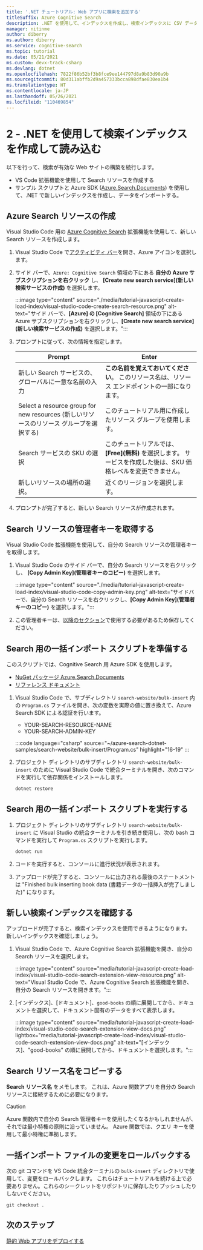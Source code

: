 ```yaml
---
title: '.NET チュートリアル: Web アプリに検索を追加する'
titleSuffix: Azure Cognitive Search
description: .NET を使用して、インデックスを作成し、検索インデックスに CSV データをインポートします。
manager: nitinme
author: diberry
ms.author: diberry
ms.service: cognitive-search
ms.topic: tutorial
ms.date: 05/21/2021
ms.custom: devx-track-csharp
ms.devlang: dotnet
ms.openlocfilehash: 7822f86b52bf3b8fce9ee144797d8a9b83d90a9b
ms.sourcegitcommit: 80d311abffb2d9a457333bcca898dfae830ea1b4
ms.translationtype: HT
ms.contentlocale: ja-JP
ms.lasthandoff: 05/26/2021
ms.locfileid: "110469854"
---
```

# <a name="2---create-and-load-search-index-with-net"></a>2 - .NET を使用して検索インデックスを作成して読み込む

以下を行って、検索が有効な Web サイトの構築を続行します。
* VS Code 拡張機能を使用して Search リソースを作成する
* サンプル スクリプトと Azure SDK ([Azure.Search.Documents](https://www.nuget.org/packages/Azure.Search.Documents/)) を使用して、.NET で新しいインデックスを作成し、データをインポートする。

## <a name="create-an-azure-search-resource"></a>Azure Search リソースの作成 

Visual Studio Code 用の [Azure Cognitive Search](https://marketplace.visualstudio.com/items?itemName=ms-azuretools.vscode-azurecognitivesearch) 拡張機能を使用して、新しい Search リソースを作成します。

1. Visual Studio Code で[アクティビティ バー](https://code.visualstudio.com/docs/getstarted/userinterface)を開き、Azure アイコンを選択します。 

1. サイド バーで、`Azure: Cognitive Search` 領域の下にある **自分の Azure サブスクリプションを右クリック** し、 **[Create new search service]\(新しい検索サービスの作成\)** を選択します。

    :::image type="content" source="./media/tutorial-javascript-create-load-index/visual-studio-code-create-search-resource.png" alt-text="サイド バーで、**[Azure] の [Cognitive Search]** 領域の下にある Azure サブスクリプションを右クリックし、**[Create new search service]\(新しい検索サービスの作成\)** を選択します。":::

1. プロンプトに従って、次の情報を指定します。

    |Prompt|Enter|
    |--|--|
    |新しい Search サービスの、グローバルに一意な名前の入力|**この名前を覚えておいてください**。 このリソース名は、リソース エンドポイントの一部になります。|
    |Select a resource group for new resources (新しいリソースのリソース グループを選択する)|このチュートリアル用に作成したリソース グループを使用します。|
    |Search サービスの SKU の選択|このチュートリアルでは、 **[Free]\(無料\)** を選択します。 サービスを作成した後は、SKU 価格レベルを変更できません。|
    |新しいリソースの場所の選択。|近くのリージョンを選択します。|

1. プロンプトが完了すると、新しい Search リソースが作成されます。 

## <a name="get-your-search-resource-admin-key"></a>Search リソースの管理者キーを取得する

Visual Studio Code 拡張機能を使用して、自分の Search リソースの管理者キーを取得します。 

1. Visual Studio Code のサイド バーで、自分の Search リソースを右クリックし、 **[Copy Admin Key]\(管理者キーのコピー\)** を選択します。

    :::image type="content" source="./media/tutorial-javascript-create-load-index/visual-studio-code-copy-admin-key.png" alt-text="サイドバーで、自分の Search リソースを右クリックし、**[Copy Admin Key]\(管理者キーのコピー\)** を選択します。":::

1. この管理者キーは、[以降のセクション](#prepare-the-bulk-import-script-for-search)で使用する必要があるため保存してください。 

## <a name="prepare-the-bulk-import-script-for-search"></a>Search 用の一括インポート スクリプトを準備する

このスクリプトでは、Cognitive Search 用 Azure SDK を使用します。

* [NuGet パッケージ Azure.Search.Documents](https://www.nuget.org/packages/Azure.Search.Documents/)
* [リファレンス ドキュメント](/dotnet/api/overview/azure/search)

1. Visual Studio Code で、サブディレクトリ `search-website/bulk-insert` 内の `Program.cs` ファイルを開き、次の変数を実際の値に置き換えて、Azure Search SDK による認証を行います。

    * YOUR-SEARCH-RESOURCE-NAME
    * YOUR-SEARCH-ADMIN-KEY

    :::code language="csharp" source="~/azure-search-dotnet-samples/search-website/bulk-insert/Program.cs" highlight="16-19" :::

1. プロジェクト ディレクトリのサブディレクトリ `search-website/bulk-insert` のために Visual Studio Code で統合ターミナルを開き、次のコマンドを実行して依存関係をインストールします。 

    ```bash
    dotnet restore
    ```

## <a name="run-the-bulk-import-script-for-search"></a>Search 用の一括インポート スクリプトを実行する

1. プロジェクト ディレクトリのサブディレクトリ `search-website/bulk-insert` に Visual Studio の統合ターミナルを引き続き使用し、次の bash コマンドを実行して `Program.cs` スクリプトを実行します。

    ```bash
    dotnet run
    ```

1. コードを実行すると、コンソールに進行状況が表示されます。 
1. アップロードが完了すると、コンソールに出力される最後のステートメントは "Finished bulk inserting book data (書籍データの一括挿入が完了しました)" になります。

## <a name="review-the-new-search-index"></a>新しい検索インデックスを確認する

アップロードが完了すると、検索インデックスを使用できるようになります。 新しいインデックスを確認しましょう。

1. Visual Studio Code で、Azure Cognitive Search 拡張機能を開き、自分の Search リソースを選択します。  

    :::image type="content" source="media/tutorial-javascript-create-load-index/visual-studio-code-search-extension-view-resource.png" alt-text="Visual Studio Code で、Azure Cognitive Search 拡張機能を開き、自分の Search リソースを開きます。":::

1. [インデックス]、[ドキュメント]、`good-books` の順に展開してから、ドキュメントを選択して、ドキュメント固有のデータをすべて表示します。
 
    :::image type="content" source="media/tutorial-javascript-create-load-index/visual-studio-code-search-extension-view-docs.png" lightbox="media/tutorial-javascript-create-load-index/visual-studio-code-search-extension-view-docs.png" alt-text="[インデックス]、&quot;good-books&quot; の順に展開してから、ドキュメントを選択します。":::

## <a name="copy-your-search-resource-name"></a>Search リソース名をコピーする

**Search リソース名** をメモします。 これは、Azure 関数アプリを自分の Search リソースに接続するために必要になります。 

> [!CAUTION]
> Azure 関数内で自分の Search 管理者キーを使用したくなるかもしれませんが、それでは最小特権の原則に沿っていません。 Azure 関数では、クエリ キーを使用して最小特権に準拠します。 

## <a name="rollback-bulk-import-file-changes"></a>一括インポート ファイルの変更をロールバックする

次の git コマンドを VS Code 統合ターミナルの `bulk-insert` ディレクトリで使用して、変更をロールバックします。 これらはチュートリアルを続ける上で必要ありません。これらのシークレットをリポジトリに保存したりプッシュしたりしないでください。 

```git
git checkout .
```

## <a name="next-steps"></a>次のステップ

[静的 Web アプリをデプロイする](tutorial-csharp-deploy-static-web-app.md)